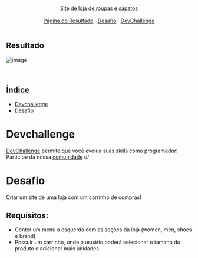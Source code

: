 <br />
<p align="center">
  <a href="https://www.linkedin.com/in/adryelsimon">

 <p align="center">
   Site de loja de roupas e sapatos</a>
       <br />
    <br />
   <a href="https://shop-website-jet.vercel.app/">Página do Resultado</a>
    ·
    <a href="https://github.com/devchallenge-io/shop-website">Desafio</a>
    ·
    <a href="https://devchallenge.now.sh/">DevChallenge</a>
    <br />
   <br />
   
  </p>
</p>

## Resultado

 ![image](https://user-images.githubusercontent.com/88943961/168411831-73279374-5239-4b5d-a47c-5e3ce9252fa0.png)
  
  <p align="center">
  
</p>
  
<br/>

## Índice

- [Devchallenge](#devchallenge)
- [Desafio](#desafio)

# Devchallenge

<a href="https://devchallenge.now.sh/"> DevChallenge</a> permite que você evolua suas skills como programador! Participe da nossa <a href="https://discord.gg/yvYXhGj">comunidade</a> o/

# Desafio

Criar um site de uma loja com um carrinho de compras!

## Requisitos:

- Conter um menu à esquerda com as seções da loja (women, men, shoes e brand)<br>
- Possuir um carrinho, onde o usuário poderá selecionar o tamaho do produto e adicionar mais unidades<br>
